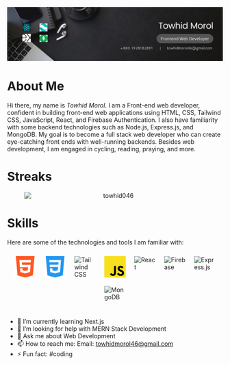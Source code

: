 <img src='./images/banner.png' alt="Banner" />

<h1>About Me</h1>
<p> 
    Hi there, my name is <em>Towhid Morol</em>. I am a Front-end web developer, confident in building front-end web applications using HTML, CSS, Tailwind CSS, JavaScript, React, and Firebase Authentication. I also have familiarity with some backend technologies such as Node.js, Express.js, and MongoDB. My goal is to become a full stack web developer who can create eye-catching front ends with well-running backends. Besides web development, I am engaged in cycling, reading, praying, and more.
</p>

<h1>Streaks</h1>
<figure style="text-align: center;">
 <img src="https://github-readme-streak-stats.herokuapp.com/?user=towhid046&&theme=tokyonight" alt="towhid046"
     style="display: block; margin: 0 auto;"
     />
</figure>

<h1>Skills</h1>
<p>Here are some of the technologies and tools I am familiar with:</p>
<p style="display: flex; flex-wrap: wrap; justify-content: center;">
    <img src="./images//skill-images/html.png" alt="HTML" style="width: 50px; height: 50px; margin: 10px;">
    <img src="./images//skill-images/css.png" alt="CSS" style="width: 50px; height: 50px; margin: 10px;">
    <img src="./images//skill-images/tailwind.png" alt="Tailwind CSS" style="width: 50px; height: 50px; margin: 10px;">
    <img src="./images/skill-images/js.png" alt="JavaScript" style="width: 50px; height: 50px; margin: 10px;">
    <img src="./images/skill-images/react.png" alt="React" style="width: 50px; height: 50px; margin: 10px;">
    <img src="./images/skill-images/firebase.png" alt="Firebase" style="width: 50px; height: 50px; margin: 10px;">
    <img src="./images/skill-images/express.png" alt="Express.js" style="width: 50px; height: 50px; margin: 10px;">
    <img src="./images/skill-images/mongodb.png" alt="MongoDB" style="width: 50px; height: 50px; margin: 10px;">
</p>


- 🌱 I’m currently learning Next.js
- 🤔 I’m looking for help with MERN Stack Development
- 💬 Ask me about Web Development
- 📫 How to reach me: Email: towhidmorol46@gmail.com
- ⚡ Fun fact: #coding